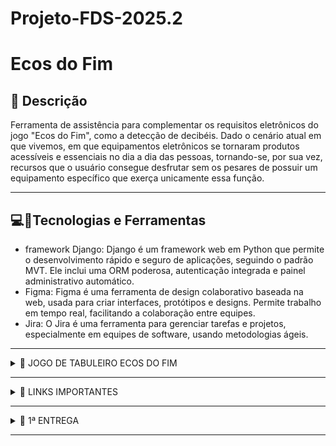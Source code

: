 # Projeto-FDS-2025.2

 # Ecos do Fim

## 📖 Descrição

Ferramenta de assistência para complementar os requisitos eletrônicos do jogo "Ecos do Fim", como a detecção de decibéis. Dado o cenário atual em que vivemos, em que equipamentos eletrônicos se tornaram produtos acessíveis e essenciais no dia a dia das pessoas, tornando-se, por sua vez, recursos que o usuário consegue desfrutar sem os pesares de possuir um equipamento específico que exerça unicamente essa função.

---

## 💻🔨Tecnologias e Ferramentas
- framework Django: Django é um framework web em Python que permite o desenvolvimento rápido e seguro de aplicações, seguindo o padrão MVT. Ele inclui uma ORM poderosa, autenticação integrada e painel administrativo automático.
- Figma: Figma é uma ferramenta de design colaborativo baseada na web, usada para criar interfaces, protótipos e designs. Permite trabalho em tempo real, facilitando a colaboração entre equipes.
- Jira: O Jira é uma ferramenta para gerenciar tarefas e projetos, especialmente em equipes de software, usando metodologias ágeis.

---

<details>
  <summary>🎲 JOGO DE TABULEIRO ECOS DO FIM</summary>
  
  <p> Ecos do Fim é um jogo de tabuleiro cooperativo e acessível, ambientado em um mundo pós-apocalíptico onde o som representa um perigo constante. Nesse novo cenário, qualquer ruído pode ser fatal, o que leva os sobreviventes a dependerem da comunicação visual para sobreviver. Pensando nisso, o jogo foi desenvolvido com foco na inclusão de pessoas com deficiência auditiva, utilizando a Libras (Língua Brasileira de Sinais) como principal forma de interação entre os jogadores.

A proposta é oferecer uma experiência colaborativa, imersiva e inovadora, na qual todos os participantes, sejam ouvintes ou surdos, compartilham os mesmos desafios e responsabilidades dentro do jogo. Cada jogador contribui de forma ativa para as missões, tomando decisões em equipe, resolvendo enigmas e enfrentando perigos, tudo por meio da comunicação silenciosa.

Mais do que um jogo, Ecos do Fim é uma ferramenta de conscientização. Ele estimula a empatia, valoriza a diversidade e mostra como a tecnologia e o design inclusivo podem transformar a forma como nos relacionamos com o outro. Ao integrar a Libras à mecânica do jogo, o projeto busca promover a acessibilidade de maneira lúdica, incentivando o respeito e a cooperação em todas as partidas.</p>

</details>

---

<details>
<summary>🔗 LINKS IMPORTANTES</summary>

<div align="center">
    <a href="https://cesar-team-g5o84hjj.atlassian.net/jira/software/projects/ECS/boards/34">
        <img src="https://img.shields.io/badge/Jira-0052CC?style=for-the-badge&logo=Jira&logoColor=white" alt="Jira">
    </a>
    
</a>
    <a href="https://www.figma.com/design/YBrHB9mzK732YyBM0SMN27/Untitled?node-id=2001-3809&t=ild2bgRAblnZjMFb-0">
        <img src="https://img.shields.io/badge/Figma-4B0082?style=for-the-badge&logo=Figma&logoColor=white" alt="Figma">
    </a>
</div>

</details>

---

<details>
<summary>📝 1ª ENTREGA</summary>

<br>

<p>O objetivo desta sprint foi dar continuidade ao desenvolvimento dos requisitos eletrônicos do jogo <strong>"Ecos do Fim"</strong>, com foco na implementação de funcionalidades como a detecção de decibéis, que contribuem para uma experiência mais imersiva e acessível.</p>

<p>Foram entregues o layout das histórias desenvolvidas no Figma, além da atualização do backlog no Jira.</p>

<p>Também foi produzido um Screencast demonstrando o protótipo de baixa fidelidade criado no Figma, <strong>garantindo o cumprimento de todos os requisitos propostos para esta entrega</strong>.</p>

<p>Por fim, elaboramos um documento para registrar todas as histórias do projeto de forma organizada.</p>


  <p>
    Segue link para o Doc com as histórias:<br>
    <a href="https://www.canva.com/design/DAGx9S8lF68/mOA3cmGpV-vzQiZq-znOsg/edit" target="_blank" style="text-decoration: none; color: inherit;">
      HSTÓRIAS
    </a> 
  </p>

  <br>
  
  Imagem do Quadro da Sprint (JIRA):  
![Quadro da Sprint](https://github.com/P0ntual/Projeto-FDS-2025.2/blob/main/assets/Board.jpg?raw=true)

<br>

Imagem do Backlog (JIRA):  
![Backlog](https://github.com/P0ntual/Projeto-FDS-2025.2/blob/main/assets/Backlog.jpg?raw=true)

<br>

 Print da tela do Figma:  
![Print da Tela do Figma](https://github.com/P0ntual/Projeto-FDS-2025.2/blob/main/assets/PrintFigma.jpg?raw=true)

  Segue link para o Figma:<br>
  <a href="https://www.figma.com/design/YBrHB9mzK732YyBM0SMN27/Untitled?node-id=2001-4197&t=VWeXCNtlry4v4ugQ-0" target="_blank" style="text-decoration: none; color: inherit;">
    FIGMA
  </a>
</p>
<br>
<p>
  Segue link para o Screencast no Youtube:<br>
  <a href="https://youtu.be/W2k6X2Y8gcw" target="_blank" style="text-decoration: none; color: inherit;">
    SCREENCAST
  </a>
</p>

  

</details>

---

